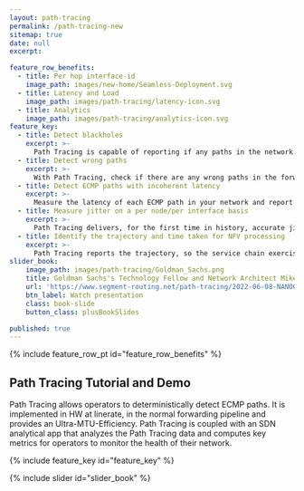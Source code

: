 ```yaml
---
layout: path-tracing
permalink: /path-tracing-new
sitemap: true
date: null
excerpt:

feature_row_benefits: 
  - title: Per hop interface-id
    image_path: images/new-home/Seamless-Deployment.svg
  - title: Latency and Load
    image_path: images/path-tracing/latency-icon.svg
  - title: Analytics
    image_path: images/path-tracing/analytics-icon.svg
feature_key: 
  - title: Detect blackholes
    excerpt: >-
      Path Tracing is capable of reporting if any paths in the network are blackholing the trafic. 
  - title: Detect wrong paths
    excerpt: >-
      With Path Tracing, check if there are any wrong paths in the forwarding that do not match the control plane. 
  - title: Detect ECMP paths with incoherent latency
    excerpt: >-
      Measure the latency of each ECMP path in your network and report any path with a non-coherent latency with respect to the others. 
  - title: Measure jitter on a per node/per interface basis
    excerpt: >-
      Path Tracing delivers, for the first time in history, accurate jitter measurements in the WAN!
  - title: Identify the trajectory and time taken for NFV processing
    excerpt: >-
      Path Tracing reports the trajectory, so the service chain exercised by the packets, and the time taken overall to execute that service chain.
slider_book:
    image_path: images/path-tracing/Goldman_Sachs.png
    title: Goldman Sachs's Technology Fellow and Network Architect Mike Valentine presents Path Tracing at NANOG85
    url: 'https://www.segment-routing.net/path-tracing/2022-06-08-NANOG85-path-tracing/'
    btn_label: Watch presentation
    class: book-slide
    button_class: plusBookSlides

published: true
---
```

{% include feature_row_pt id="feature_row_benefits" %}
<div style="clear: both;"></div>

<div class="feature-keys">
  <div class="container feature-keys-content">
    <h2 class="section-title white">Path Tracing Tutorial and Demo</h2>
    <div class="section-description white">
Path Tracing allows operators to deterministically detect ECMP paths. It is implemented in HW at linerate, in the normal forwarding pipeline and provides an Ultra-MTU-Efficiency. 
Path Tracing is coupled with an SDN analytical app that analyzes the Path Tracing data and computes key metrics for operators to monitor the health of their network.  
    </div>
  </div>
</div>

{% include feature_key id="feature_key" %}

{% include slider id="slider_book" %}

<div style="clear: both;"></div>

